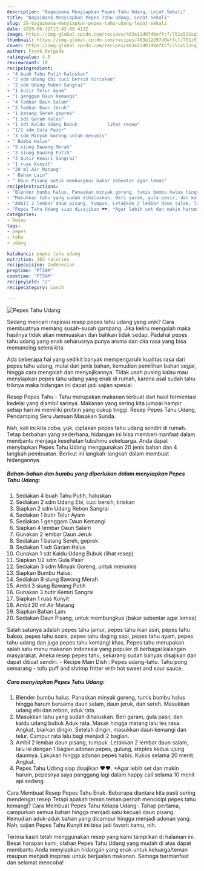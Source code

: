 ```yaml
---
description: "Bagaimana Menyiapkan Pepes Tahu Udang, Lezat Sekali"
title: "Bagaimana Menyiapkan Pepes Tahu Udang, Lezat Sekali"
slug: 28-bagaimana-menyiapkan-pepes-tahu-udang-lezat-sekali
date: 2020-06-12T13:42:09.411Z
image: https://img-global.cpcdn.com/recipes/483e12d97d0effcf/751x532cq70/pepes-tahu-udang-foto-resep-utama.jpg
thumbnail: https://img-global.cpcdn.com/recipes/483e12d97d0effcf/751x532cq70/pepes-tahu-udang-foto-resep-utama.jpg
cover: https://img-global.cpcdn.com/recipes/483e12d97d0effcf/751x532cq70/pepes-tahu-udang-foto-resep-utama.jpg
author: Frank Delgado
ratingvalue: 4.5
reviewcount: 10
recipeingredient:
- "4 buah Tahu Putih haluskan"
- "2 sdm Udang Ebi cuci bersih tiriskan"
- "2 sdm Udang Rebon Sangrai"
- "1 butir Telur Ayam"
- "1 genggam Daun Kemangi"
- "4 lembar Daun Salam"
- "2 lembar Daun Jeruk"
- "1 batang Sereh geprek"
- "1 sdt Garam Halus"
- "1 sdt Kaldu Udang Bubuk           lihat resep"
- "1/2 sdm Gula Pasir"
- "3 sdm Minyak Goreng untuk menumis"
- " Bumbu Halus"
- "9 siung Bawang Merah"
- "3 siung Bawang Putih"
- "3 butir Kemiri Sangrai"
- "1 ruas Kunyit"
- "20 ml Air Matang"
- " Bahan Lain"
- " Daun Pisang untuk membungkus bakar sebentar agar lemas"
recipeinstructions:
- "Blender bumbu halus. Panaskan minyak goreng, tumis bumbu halus hingga harum bersama daun salam, daun jeruk, dan sereh. Masukkan udang ebi dan rebon, aduk rata."
- "Masukkan tahu yang sudah dihaluskan. Beri garam, gula pasir, dan kaldu udang bubuk Aduk rata. Masak hingga matang lalu tes rasa. Angkat, biarkan dingin. Setelah dingin, masukkan daun kemangi dan telur. Campur rata lalu bagi menjadi 2 bagian."
- "Ambil 2 lembar daun pisang, tumpuk. Letakkan 2 lembar daun salam, lalu isi dengan 1 bagian adonan pepes, gulung, steples kedua ujung daunnya. Lakukan hingga adonan pepes habis. Kukus selama 20 menit. Angkat."
- "Pepes Tahu Udang siap disajikan ♥️♥️. *Agar lebih set dan makin harum, pepesnya saya panggang lagi dalam happy call selama 10 menit api sedang."
categories:
- Resep
tags:
- pepes
- tahu
- udang

katakunci: pepes tahu udang 
nutrition: 203 calories
recipecuisine: Indonesian
preptime: "PT30M"
cooktime: "PT59M"
recipeyield: "2"
recipecategory: Lunch

---
```



![Pepes Tahu Udang](https://img-global.cpcdn.com/recipes/483e12d97d0effcf/751x532cq70/pepes-tahu-udang-foto-resep-utama.jpg)

Sedang mencari inspirasi resep pepes tahu udang yang unik? Cara membuatnya memang susah-susah gampang. Jika keliru mengolah maka hasilnya tidak akan memuaskan dan bahkan tidak sedap. Padahal pepes tahu udang yang enak seharusnya punya aroma dan cita rasa yang bisa memancing selera kita.

Ada beberapa hal yang sedikit banyak mempengaruhi kualitas rasa dari pepes tahu udang, mulai dari jenis bahan, kemudian pemilihan bahan segar, hingga cara mengolah dan menyajikannya. Tidak usah pusing kalau mau menyiapkan pepes tahu udang yang enak di rumah, karena asal sudah tahu triknya maka hidangan ini dapat jadi sajian spesial.

Resep Pepes Tahu - Tahu merupakan makanan terbuat dari hasil fermentasi kedelai yang diambil sarinya. Makanan yang sering kita jumpai hampir setiap hari ini memiliki protein yang cukup tinggi. Resep Pepes Tahu Udang, Pendamping Seru Jamuan Masakan Sunda.


Nah, kali ini kita coba, yuk, ciptakan pepes tahu udang sendiri di rumah. Tetap berbahan yang sederhana, hidangan ini bisa memberi manfaat dalam membantu menjaga kesehatan tubuhmu sekeluarga. Anda dapat menyiapkan Pepes Tahu Udang menggunakan 20 jenis bahan dan 4 langkah pembuatan. Berikut ini langkah-langkah dalam membuat hidangannya.

<!--inarticleads1-->

##### Bahan-bahan dan bumbu yang diperlukan dalam menyiapkan Pepes Tahu Udang:

1. Sediakan 4 buah Tahu Putih, haluskan
1. Sediakan 2 sdm Udang Ebi, cuci bersih, tiriskan
1. Siapkan 2 sdm Udang Rebon Sangrai
1. Sediakan 1 butir Telur Ayam
1. Sediakan 1 genggam Daun Kemangi
1. Siapkan 4 lembar Daun Salam
1. Gunakan 2 lembar Daun Jeruk
1. Sediakan 1 batang Sereh, geprek
1. Sediakan 1 sdt Garam Halus
1. Gunakan 1 sdt Kaldu Udang Bubuk           (lihat resep)
1. Siapkan 1/2 sdm Gula Pasir
1. Sediakan 3 sdm Minyak Goreng, untuk menumis
1. Siapkan  Bumbu Halus:
1. Sediakan 9 siung Bawang Merah
1. Ambil 3 siung Bawang Putih
1. Gunakan 3 butir Kemiri Sangrai
1. Siapkan 1 ruas Kunyit
1. Ambil 20 ml Air Matang
1. Siapkan  Bahan Lain:
1. Sediakan  Daun Pisang, untuk membungkus (bakar sebentar agar lemas)


Salah satunya adalah pepes tahu jamur, pepes tahu ikan asin, pepes tahu bakso, pepes tahu sosis, pepes tahu daging sapi, pepes tahu ayam, pepes tahu udang dan juga pepes tahu kemangi khas. Pepes tahu merupakan salah satu menu makanan Indonesia yang populer di berbagai kalangan masyarakat. Aneka resep pepes tahu, sekarang sudah banyak disajikan dan dapat dibuat sendiri. - Recipe Main Dish : Pepes udang-tahu. Tahu pong semarang - tofu puff and shrimp fritter with hot sweet and sour sauce. 

<!--inarticleads2-->

##### Cara menyiapkan Pepes Tahu Udang:

1. Blender bumbu halus. Panaskan minyak goreng, tumis bumbu halus hingga harum bersama daun salam, daun jeruk, dan sereh. Masukkan udang ebi dan rebon, aduk rata.
1. Masukkan tahu yang sudah dihaluskan. Beri garam, gula pasir, dan kaldu udang bubuk Aduk rata. Masak hingga matang lalu tes rasa. Angkat, biarkan dingin. Setelah dingin, masukkan daun kemangi dan telur. Campur rata lalu bagi menjadi 2 bagian.
1. Ambil 2 lembar daun pisang, tumpuk. Letakkan 2 lembar daun salam, lalu isi dengan 1 bagian adonan pepes, gulung, steples kedua ujung daunnya. Lakukan hingga adonan pepes habis. Kukus selama 20 menit. Angkat.
1. Pepes Tahu Udang siap disajikan ♥️♥️. *Agar lebih set dan makin harum, pepesnya saya panggang lagi dalam happy call selama 10 menit api sedang.


Cara Membuat Resep Pepes Tahu Enak. Beberapa diantara kita pasti sering mendengar resep Tetapi apakah teman teman pernah mencicipi pepes tahu kemangi? Cara Membuat Pepes Tahu Kelapa Udang : Tahap pertama, campurkan semua bahan hingga menjadi satu kecuali daun pisang. Kemudian aduk-aduk bahan yang dicampur hingga menjadi adonan yang. Nah, sajian Pepes Tahu Kunyit ini bisa jadi favorit kamu, nih. 

Terima kasih telah menggunakan resep yang kami tampilkan di halaman ini. Besar harapan kami, olahan Pepes Tahu Udang yang mudah di atas dapat membantu Anda menyiapkan hidangan yang enak untuk keluarga/teman maupun menjadi inspirasi untuk berjualan makanan. Semoga bermanfaat dan selamat mencoba!
